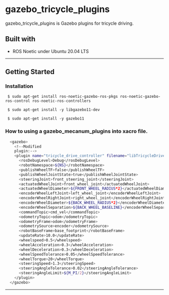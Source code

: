 # gazebo_tricycle_plugins

gazebo_tricycle_plugins is Gazebo plugins for tricycle driving.

## Built with

- ROS Noetic under Ubuntu 20.04 LTS

------

## Getting Started

### Installation

``` $ sudo apt-get install ros-noetic-gazebo-ros-pkgs ros-noetic-gazebo-ros-control ros-noetic-ros-controllers```
    
``` $ sudo apt-get install -y libgazebo11-dev```
    
``` $ sudo apt-get install -y gazebo11```

### How to using a gazebo_mecanum_plugins into xacro file.

``` bash
  <gazebo>
    <!--Modified
    plugin:-->
    <plugin name="tricycle_drive_controller" filename="libTricycleDriveModPlugin.so">
      <rosDebugLevel>Debug</rosDebugLevel>
      <robotNamespace>${NS}</robotNamespace>
      <publishWheelTF>false</publishWheelTF>
      <publishWheelJointState>true</publishWheelJointState>
      <steeringJoint>front_steering_joint</steeringJoint>
      <actuatedWheelJoint>front_wheel_joint</actuatedWheelJoint>
      <actuatedWheelDiameter>${FRONT_WHEEL_RADIUS*2}</actuatedWheelDiameter>
      <encoderWheelLeftJoint>left_wheel_joint</encoderWheelLeftJoint>
      <encoderWheelRightJoint>right_wheel_joint</encoderWheelRightJoint>
      <encoderWheelDiameter>${BACK_WHEEL_RADIUS*2}</encoderWheelDiameter>
      <encoderWheelSeparation>${BACK_WHEEL_BASELINE}</encoderWheelSeparation>
      <commandTopic>cmd_vel</commandTopic>
      <odometryTopic>odom</odometryTopic>
      <odometryFrame>odom</odometryFrame>
      <odometrySource>encoder</odometrySource>
      <robotBaseFrame>base_footprint</robotBaseFrame>
      <updateRate>10.0</updateRate>
      <wheelspeed>0.5</wheelspeed>
      <wheelAcceleration>0.3</wheelAcceleration>
      <wheelDeceleration>0.3</wheelDeceleration>
      <wheelSpeedTolerance>0.05</wheelSpeedTolerance>
      <wheelTorque>20</wheelTorque>
      <steeringSpeed>1.3</steeringSpeed>
      <steeringAngleTolerance>0.02</steeringAngleTolerance>
      <steeringAngleLimit>${M_PI/2}</steeringAngleLimit>
    </plugin>
  </gazebo>
```
------